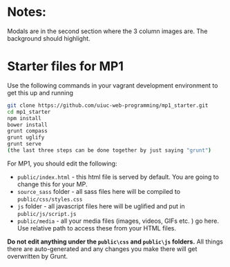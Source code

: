 # Notes:
Modals are in the second section where the 3 column images are. The background should highlight.


# Starter files for MP1
Use the following commands in your vagrant development environment to get this up and running
```bash
git clone https://github.com/uiuc-web-programming/mp1_starter.git
cd mp1_starter
npm install
bower install
grunt compass
grunt uglify
grunt serve
(the last three steps can be done together by just saying "grunt")
```

For MP1, you should edit the following:
- `public/index.html` - this html file is served by default. You are going to change this for your MP.
- `source_sass` folder - all sass files here will be compiled to `public/css/styles.css`
- `js` folder - all javascript files here will be uglified and put in `public/js/script.js`
- `public/media` - all your media files (images, videos, GIFs etc. ) go here. Use relative path to access these from your HTML files.

**Do not edit anything under the `public\css` and `public\js` folders.** All things there are auto-generated and any changes you make there will get overwritten by Grunt.



